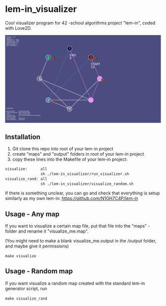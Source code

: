 # lem-in_visualizer
Cool visualizer program for 42 -school algorithms project "lem-in", coded with Love2D.

 ![beautifull usage screenshot](/img/screenshot.png)

## Installation

1. Git clone this repo into root of your lem-in project
2. create "maps" and "output" folders in root of your lem-in project
3. copy these lines into the Makefile of your lem-in project:

```
visualize:		all
				sh ./lem-in_visualizer/run_visualizer.sh
visualize_rand:	all
				sh ./lem-in_visualizer/visualize_random.sh
```

If there is something unclear, you can go and check that everything is setup similarly as my own lem-in:
https://github.com/N1GH7C4P/lem-in

## Usage - Any map

If you want to visualize a certain map file, put that file into the "maps" -folder and rename it "visualize_me.map".

(You might need to make a blank visualize_me.output in the /output folder, and maybe give it permissions)

```make visualize```

## Usage - Random map

If you want visualize a random map created with the standard lem-in generator script, run 

```make visualize_rand```
